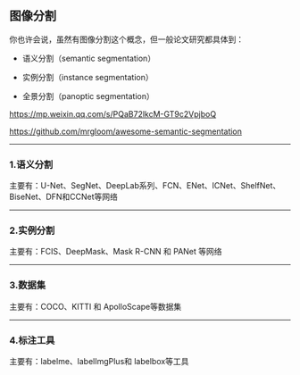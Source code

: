 ## 图像分割

你也许会说，虽然有图像分割这个概念，但一般论文研究都具体到：

+ 语义分割（semantic segmentation）

+ 实例分割（instance segmentation）

+ 全景分割（panoptic segmentation）


<https://mp.weixin.qq.com/s/PQaB72lkcM-GT9c2VpjboQ>

<https://github.com/mrgloom/awesome-semantic-segmentation>

------

### 1.语义分割


主要有：U-Net、SegNet、DeepLab系列、FCN、ENet、ICNet、ShelfNet、BiseNet、DFN和CCNet等网络

------


### 2.实例分割

主要有：FCIS、DeepMask、Mask R-CNN 和 PANet 等网络

------

### 3.数据集

主要有：COCO、KITTI 和 ApolloScape等数据集

------

### 4.标注工具

主要有：labelme、labelImgPlus和 labelbox等工具
